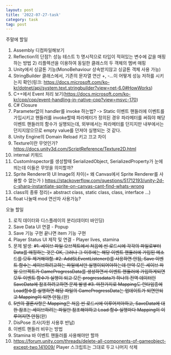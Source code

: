 ```yaml
---
layout: post
title: '2022-07-27-task'
category: task
tag: post
---
```

주말에 할일

1. Assembly 디컴파일해보기
2. Reflection의 단점?: 성능 테스트 1) 명시적으로 타입이 적혀있는 변수에 값을 매핑하는 방법 2) 리플렉션을 이용하여 동일한 클래스의 두 객체의 멤버 매핑
3. Unity에서 싱글톤 기능(MonoBehaviour 상속받지않고 싱글톤 객체 사용 가능)
4. StringBuilder 클래스에서, 기존의 문자열 연산 +, -...이 어떻게 성능 저하를 시키는지 확인(링크: https://docs.microsoft.com/ko-kr/dotnet/api/system.text.stringbuilder?view=net-6.0#HowWorks)
5. C++에서 Event 처리 보기(https://docs.microsoft.com/ko-kr/cpp/cpp/event-handling-in-native-cpp?view=msvc-170)
6. C# Closure
7. Parameter없이 handler를 invoke 하는법? -> Static 이벤트 핸들러에 이벤트를 가입시키고 핸들러를 invoke할때 파라메터가 정의된 경우 파라메터를 써줘야 해당 이벤트 핸들러의 함수가 실행되는데, 외부에서는 파라메터를 던지지만 내부에서는 던지지않으므로 empty value를 던져야 실행되는 것 같다.
8. Unity Engine의 Domain Reload 키고 끄고 차이
9. Texture이란 무엇인가? https://docs.unity3d.com/ScriptReference/Texture2D.html
10. internal 키워드
11. CustomInspector를 생성할때 SerializedObject, SerializedProperty가 눈에 띄는데 이들은 무엇을 의미할까? 
12. Sprite Renderer와 UI Image의 차이(= 왜 Canvas에서 Sprite Renderer를 사용할 수 없는가 )  https://stackoverflow.com/questions/51712193/unity-2d-c-sharp-instantiate-sprite-on-canvas-cant-find-whats-wrong
13. class의 종류 정리(= abstract class, static class, class, interface ...)
14. float 나눌때 mod 연산자 사용가능?


오늘 할일
1. 로직 데이터와 디스플레이의 분리(데이터 바인딩)
2. Save Data UI 연결 - Popup
3. Save 기능 구현 끝나면 item 기능 구현
4. Player Status UI 제작 및 연결 - Player lives, stamina
5. 문제 발생: ~~#1. 세이브 파일 오브젝트에서 처음에 씬 로드시에 각각의 파일로부터 Data를 매핑하는 것은 OK, 그러나 그 이후에는 해당 이벤트 핸들러에 가입된 메소드를 모두 제거해야함.    #2. AddSLEventListener()를 사용하면 안됨, Save 이벤트 함수는 세이브하려고하는 파일에서만 실행이되어야하는데 만약 모든 세이브 파일 오브젝트가 GameProgressData를 생성하면서 이벤트 핸들러에 가입하게되면 모두 이벤트 함수가 실행이 되고 모든 progressdata가 하나의 전역 데이터인 SaveData에 참조하려고하면 문제 발생 #3. 마찬가지로 Mapping도 런타임중에 Load함수를 실행하면 해당 파일의 GameProgressData는 업데이트가 되면안되고 Mapping이 되면 안됨,~~(완)
6. ~~5번의 결론사항은 Mapping은 처음 씬 로드시에 이루어져야하고, SaveData에 대한 참조는 세이브하려는 파일만 참조해야하고 Load 함수 실행마다 Mapping이 이루어지면 안됨~~(완)
7. DisPose 조사(자원 사용후 반납)
8. 이벤트 핸들러 비우는 방법
9. Stamina 바 이벤트 핸들러를 사용해야만 할까
10. https://forum.unity.com/threads/delete-all-components-of-gameobject-except-two.141009/ Player 스크립트는 그대로 두고 나머지 삭제



 
